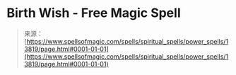 <!--yml
category: 未分类
date: 2024-06-12 18:52:23
-->

# Birth Wish - Free Magic Spell

> 来源：[https://www.spellsofmagic.com/spells/spiritual_spells/power_spells/13819/page.html#0001-01-01](https://www.spellsofmagic.com/spells/spiritual_spells/power_spells/13819/page.html#0001-01-01)